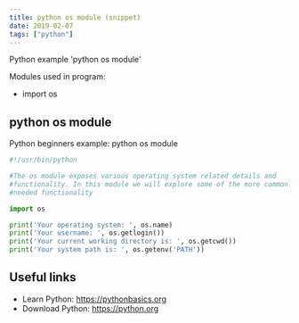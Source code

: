 ```yaml
---
title: python os module (snippet)
date: 2019-02-07
tags: ["python"]
---
```

Python example 'python os module'


Modules used in program: 
* import os

## python os module

Python beginners example: python os module

```python
#!/usr/bin/python

#The os module exposes various operating system related details and
#functionality. In this module we will explore some of the more commonly
#needed functionality

import os

print('Your operating system: ', os.name)
print('Your username: ', os.getlogin())
print('Your current working directory is: ', os.getcwd())
print('Your system path is: ', os.getenv('PATH'))


```

## Useful links

- Learn Python: https://pythonbasics.org
- Download Python: https://python.org
